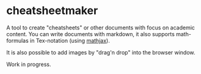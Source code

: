 cheatsheetmaker
===============

A tool to create "cheatsheets" or other documents with focus on academic content. You can write documents with markdown, 
it also supports math-formulas in Tex-notation (using [mathjax](mathjax.org)).

It is also possible to add images by "drag'n drop" into the browser window.

Work in progress.
